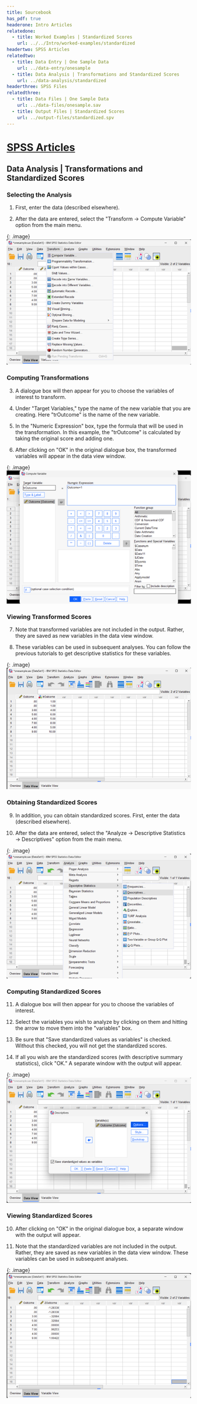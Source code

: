 ```yaml
---
title: Sourcebook
has_pdf: true
headerone: Intro Articles
relatedone:
  - title: Worked Examples | Standardized Scores
    url: ../../Intro/worked-examples/standardized
headertwo: SPSS Articles
relatedtwo:
  - title: Data Entry | One Sample Data
    url: ../data-entry/onesample
  - title: Data Analysis | Transformations and Standardized Scores
    url: ../data-analysis/standardized
headerthree: SPSS Files
relatedthree:
  - title: Data Files | One Sample Data
    url: ../data-files/onesample.sav
  - title: Output Files | Standardized Scores
    url: ../output-files/standardized.spv
---
```


# [SPSS Articles](../index.md)

## Data Analysis | Transformations and Standardized Scores 

### Selecting the Analysis 

1. First, enter the data (described elsewhere). 

2. After the data are entered, select the "Transform → Compute Variable" option from the main menu.

{: .image}
![Screenshot for selecting analysis](standardized1.png)

### Computing Transformations 

3. A dialogue box will then appear for you to choose the variables of interest to transform.

4. Under "Target Variables," type the name of the new variable that you are creating. Here "trOutcome" is the name of the new variable.

5. In the "Numeric Expression" box, type the formula that will be used in the transformation. In this example, the "trOutcome" is calculated by taking the original score and adding one.

6. After clicking on "OK" in the original dialogue box, the transformed variables will appear in the data view window. 

{: .image}
![Screenshot for computing transformations](standardized2.png)

### Viewing Transformed Scores  

7. Note that transformed variables are not included in the output. Rather, they are saved as new variables in the data view window. 

8. These variables can be used in subsequent analyses. You can follow the previous tutorials to get descriptive statistics for these variables.

{: .image}
![Screenshot for viewing transformations](standardized3.png)

### Obtaining Standardized Scores

9. In addition, you can obtain standardized scores. First, enter the data (described elsewhere).

10. After the data are entered, select the "Analyze → Descriptive Statistics → Descriptives" option from the main menu. 

{: .image}
![Screenshot for obtaining standardized scores](standardized4.png)

### Computing Standardized Scores 

11. A dialogue box will then appear for you to choose the variables of interest. 

12. Select the variables you wish to analyze by clicking on them and hitting the arrow to move them into the "variables" box. 

13. Be sure that "Save standardized values as variables" is checked. Without this checked, you will not get the standardized scores. 

14. If all you wish are the standardized scores (with descriptive summary statistics), click "OK." A separate window with the output will appear.

{: .image}
![Screenshot for computing scores](standardized5.png)

### Viewing Standardized Scores  

10. After clicking on "OK" in the original dialogue box, a separate window with the output will appear.

11. Note that the standardized variables are not included in the output. Rather, they are saved as new variables in the data view window. These variables can be used in subsequent analyses.

{: .image}
![Screenshot for viewing scores](standardized6.png)
